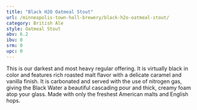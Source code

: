 ```yaml
---
title: "Black H2O Oatmeal Stout"
url: /minneapolis-town-hall-brewery/black-h2o-oatmeal-stout/
category: British Ale
style: Oatmeal Stout
abv: 6.2
ibu: 0
srm: 0
upc: 0
---
```

This is our darkest and most heavy regular offering. It is virtually black in color and features rich roasted malt flavor with a delicate caramel and vanilla finish. It is carbonated and served with the use of nitrogen gas, giving the Black Water a beautiful cascading pour and thick, creamy foam atop your glass. Made with only the freshest American malts and English hops.
